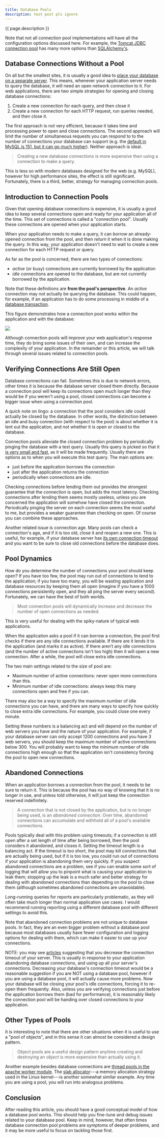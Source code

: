 ```yaml
---
title: Database Pools
description: test post pls ignore
---
```


{{ page.description }}

Note that not all connection pool implementations will have all the configuration options discussed here.  For example, the [Tomcat JDBC connection pool](https://people.apache.org/~fhanik/jdbc-pool/jdbc-pool.html) has many more options than [SQLAlchemy's](http://docs.sqlalchemy.org/en/latest/core/pooling.html).

## Database Connections Without a Pool

On all but the smallest sites, it is usually a good idea to [place your database on a separate server](https://www.digitalocean.com/community/tutorials/5-common-server-setups-for-your-web-application).  This means, whenever your application server needs to query the database, it will need an open network connection to it.  For web applications, there are two simple strategies for opening and closing database connections:

1. Create a new connection for each query, and then close it
2. Create a new connection for each HTTP request, run queries needed, and then close it.

The first approach is not very efficient, because it takes time and processing power to open and close connections.  The second approach will limit the number of simultaneous requests you can respond to to the number of connections your database can support (e.g. the [default in MySQL is 151, but it can go much higher](https://dev.mysql.com/doc/refman/5.5/en/too-many-connections.html)).  Neither approach is ideal.

> Creating a new database connections is more expensive then using a connection to make a query.

This is less so with modern databases designed for the web (e.g. MySQL), however for high performance sites, the effect is still significant.  Fortunately, there is a third, better, strategy for managing connection pools.

## Introduction to Connection Pools

Given that opening database connections is expensive, it is usually a good idea to keep several connections open and ready for your application all of the time.  This set of connections is called a "connection pool".  Usually these connections are opened when your application starts.

When your application needs to make a query, it can *borrow* an already-opened connection from the pool, and then *return* it when it is done making the query.  In this way, your application doesn't need to wait to create a new connection for each HTTP request or query.

As far as the pool is concerned, there are two types of connections:

- *active* (or busy) connections are currently borrowed by the application
- *idle* connections are opened to the database, but are not currently borrowed by the application.

Note that these definitions are **from the pool's perspective**.  An *active* connection may not actually be querying the database.  This could happen, for example, if an application has to do some processing in middle of a [database transaction](https://en.wikipedia.org/wiki/Isolation_(database_systems)).

This figure demonstrates how a connection pool works within the application and with the database:

<img src="/images/back_home_hd.jpg">

Although connection pools will improve your web application's response time, they do bring some issues of their own, and can increase the complexity of your application.  In the remainder or this article, we will talk through several issues related to connection pools.


## Verifying Connections Are Still Open

Database connections can fail.  Sometimes this is due to network errors, other times it is because the database server closed them directly.  Because a connection pool will keep its connections open much longer than they would be if you weren't using a pool, closed connections can become a bigger issue when using a connection pool.

A quick note on lingo: a connection that the pool considers *idle* could actually be closed by the database.  In other words, the distinction between an idle and busy connection (with respect to the pool) is about whether it is lent out the application, and not whether it is open or closed to the database.

Connection pools alleviate the closed connection problem by periodically pinging the database with a test query.  Usually this query is picked so that it [is very small and fast](http://stackoverflow.com/questions/3668506/efficient-sql-test-query-or-validation-query-that-will-work-across-all-or-most), as it will be made frequently.  Usually there are options as to when you will execute this test query.  The main options are:

- just before the application borrows the connection
- just after the application returns the connection
- periodically when connections are idle.

Checking connections before lending them out provides the strongest guarantee that the connection is open, but adds the most latency.  Checking connections after lending them seems mostly useless, unless you are concerned the application will somehow have closed the connection.  Periodically pinging the server on each connection seems the most useful to me, but provides a weaker guarantee than checking on open.  Of course you can combine these approaches.

Another related issue is connection age.  Many pools can check a connection's age, and if it is too old, close it and reopen a new one.  This is useful, for example, if your database server has [its own connection timeout](https://dev.mysql.com/doc/refman/5.0/en/server-system-variables.html#sysvar_wait_timeout) and you want to be sure to close old connections before the database does.

## Pool Dynamics

How do you determine the number of connections your pool should keep open?  If you have too few, the pool may run out of connections to lend to the application;  if you have too many, you will be wasting application and database resources by keeping them all open (imagine if you have a 1000 connections persistently open, and they all ping the server every second).  Fortunately, we can have the best of both worlds.

> Most connection pools will dynamically increase and decrease the number of open connections as needed.

This is very useful for dealing with the spiky-nature of typical web applications.

When the application asks a pool if it can borrow a connection, the pool first checks if there are any idle connections available.  If there are it lends it to the application (and marks it as active). If there aren’t any idle connections (and the number of active connections isn't too high) then it will open a new connection.  After a while, the pool will close extra idle connections.

The two main settings related to the size of pool are:

- Maximum number of active connections: never open more connections than this.
- Minimum number of idle connections: always keep this many connections open and free if you can.

There may also be a way to specify the maximum number of idle connections you can have, and there are many ways to specify how quickly to close extra idle connections.  For example, you could close one every minute.

Setting these numbers is a balancing act and will depend on the number of web servers you have and the nature of your application.  For example, if your database server can only accept 1200 connections and you have 3 web servers, you should keep the maximum number of active connections below 300.  You will probably want to keep the minimum number of idle connections high enough so that the application isn't consistency forcing the pool to open new connections.

## Abandoned Connections

When an application borrows a connection from the pool, it needs to be sure to return it.  This is because the pool has no way of knowing that it is no longer in use, and unless told otherwise, it will just keep the connection reserved indefinitely.  

> A connection that is not closed by the application, but is no longer being used, is an *abandoned connection*. Over time, abandoned connections can accumulate and withhold all of a pool's available connections.

Pools typically deal with this problem using timeouts; if a connection is still open after a set length of time after being borrowed, then the pool considers it abandoned, and closes it.  Setting the timeout length is a balancing act.  If the timeout is too short, the pool may kill connections that are actually being used, but if it is too low, you could run out of connections if your application is abandoning them very quickly.   If you suspect abandoned connections are a problem, see if you can enable some sort of logging that will allow you to pinpoint what is causing your application to leak them; stopping up the leak is a much safer and better strategy for dealing with abandoned connections than depending on the pool to close them (although sometimes abandoned connections are unavoidable).

Long-running queries for reports are particularly problematic, as they will often take much longer than normal application use cases.  I would recommend running reporting using a different database pool with different settings to avoid this.

Note that abandoned connection problems are not unique to database pools.  In fact, they are an even bigger problem without a database pool because most databases usually have fewer configuration and logging options for dealing with them, which can make it easier to use up your connections.

NOTE: you may see [articles](http://serverfault.com/questions/355750/mysql-lowering-wait-timeout-value-to-lower-number-of-open-connections) suggesting that you decrease the connection timeout of your server.  This is usually in response to your application abandoning database connections, and using up all your server's connections.  Decreasing your database's connection timeout would be a reasonable suggestion if you are NOT using a database pool, however if you are using a database pool, it will actually cause more problems.  Now your database will be closing your pool's idle connections, forcing it to re-open them frequently.  Also, unless you are verifying connections just before the application borrows them (bad for performance), it is reasonably likely the connection pool will be handing over closed connections to your application.

## Other Types of Pools

It is interesting to note that there are other situations when it is useful to use a "pool of objects", and in this sense it can almost be considered a design pattern.  

> Object pools are a useful design pattern anytime creating and destroying an *object* is more expensive than actually using it.

Another example besides database connections are [thread pools in the apache worker module](https://httpd.apache.org/docs/2.4/mod/worker.html).  The [slab allocator](https://httpd.apache.org/docs/2.4/mod/worker.html)---a memory allocation strategy used in the Linux kernel---is another somewhat similar example.  Any time you are using a pool, you will run into analogous problems.

## Conclusion

After reading this article, you should have a good conceptual model of how a database pool works.  This should help you fine-tune and debug issues related to your database pool.  Keep in mind, however, that often times database connection pool problems are symptoms of deeper problems, and it may be more useful to focus on tackling those first.
